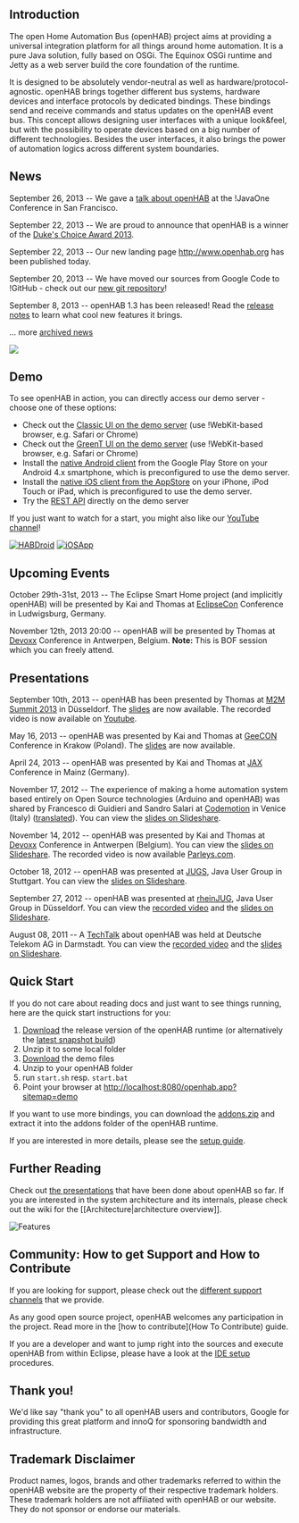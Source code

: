 ## Introduction

The open Home Automation Bus (openHAB) project aims at providing a universal integration platform for all things around home automation. It is a pure Java solution, fully based on OSGi. The Equinox OSGi runtime and Jetty as a web server build the core foundation of the runtime.

It is designed to be absolutely vendor-neutral as well as hardware/protocol-agnostic. openHAB brings together different bus systems, hardware devices and interface protocols by dedicated bindings. These bindings send and receive commands and status updates on the openHAB event bus. This concept allows designing user interfaces with a unique look&feel, but with the possibility to operate devices based on a big number of different technologies. Besides the user interfaces, it also brings the power of automation logics across different system boundaries.

## News

September 26, 2013 -- We gave a [talk about openHAB](https://oracleus.activeevents.com/2013/connect/sessionDetail.ww?SESSION_ID=9177) at the !JavaOne Conference in San Francisco.

September 22, 2013 -- We are proud to announce that openHAB is a winner of the [Duke's Choice Award 2013](https://www.java.net/dukeschoice).

September 22, 2013 -- Our new landing page http://www.openhab.org has been published today.

September 20, 2013 -- We have moved our sources from Google Code to !GitHub - check out our [new git repository](https://github.com/openhab/openhab)!

September 8, 2013 -- openHAB 1.3 has been released! Read the [release notes](ReleaseNotes13) to learn what cool new features it brings.


... more [archived news](https://github.com/openhab/openhab/wiki/News-Archive)

<a href="http://twitter.com/openHAB"><img src="http://wiki.openhab.googlecode.com/hg/images/twitter.png" /></a>

## Demo

To see openHAB in action, you can directly access our demo server - choose one of these options:
- Check out the [Classic UI on the demo server](http://demo.openhab.org:8080/openhab.app?sitemap=demo) (use !WebKit-based browser, e.g. Safari or Chrome)
- Check out the [GreenT UI on the demo server](http://demo.openhab.org:8080/greent/) (use !WebKit-based browser, e.g. Safari or Chrome)
- Install the [native Android client](https://play.google.com/store/apps/details?id=org.openhab.habdroid) from the Google Play Store on your Android 4.x smartphone, which is preconfigured to use the demo server.
- Install the [native iOS client from the AppStore](http://itunes.apple.com/us/app/openhab/id492054521?mt=8) on your iPhone, iPod Touch or iPad, which is preconfigured to use the demo server.
- Try the [REST API](http://demo.openhab.org:8080/rest) directly on the demo server

If you just want to watch for a start, you might also like our [YouTube channel](http://www.youtube.com/watch?v=F0ImuuIPjYk&list=PLKshtVD6aY8Ig9Vg6qCBy8kcm1Owdajgb)!

[![HABDroid](https://developer.android.com/images/brand/en_app_rgb_wo_45.png)](https://play.google.com/store/apps/details?id=org.openhab.habdroid) [![iOSApp](http://wiki.openhab.googlecode.com/hg/images/app-store-badges.png)](http://itunes.apple.com/us/app/openhab/id492054521?mt=8")

## Upcoming Events

October 29th-31st, 2013 -- The Eclipse Smart Home project (and implicitly openHAB) will be presented by Kai and Thomas at [EclipseCon](http://www.eclipsecon.org/europe2013/eclipse-smart-home) Conference in Ludwigsburg, Germany.

November 12th, 2013 20:00 -- openHAB will be presented by Thomas at [Devoxx](http://www.devoxx.be/dv13-thomas-eichstdt-engelen.html?presId=3689) Conference in Antwerpen, Belgium. **Note:** This is BOF session which you can freely attend.

## Presentations

September 10th, 2013 -- openHAB has been presented by Thomas at [M2M Summit 2013](http://www.m2m-summit.com/index.php?article_id=209&clang=0) in Düsseldorf. The [slides](http://www.m2m-summit.com/index.php?article_id=219&clang=0) are now available. The recorded video is now available on [Youtube](http://www.youtube.com/watch?v=k8ig9kkuuqw&feature=share&list=PL7y_R_7H0YGw-K6Rtdtj9xgIIKHVSKNtM).

May 16, 2013 -- openHAB was presented by Kai and Thomas at [GeeCON](http://2013.geecon.org/schedule) Conference in Krakow (Poland). The [slides](http://s3-eu-west-1.amazonaws.com/presentations2013/1_presentation.pdf) are now available.

April 24, 2013 -- openHAB was presented by Kai and Thomas at [JAX](http://jax.de/2013/sessions/?tid=2880#session-25084) Conference in Mainz (Germany).

November 17, 2012 -- The experience of making a home automation system based entirely on Open Source technologies (Arduino and openHAB) was shared by Francesco di Guidieri and Sandro Salari at [Codemotion](http://venezia.codemotion.it/talk/make01.html) in Venice (Italy) ([translated](http://translate.google.de/translate?hl=en&sl=it&tl=en&u=http%3A%2F%2Fvenezia.codemotion.it%2Ftalk%2Fmake01.html)). You can view the [slides on Slideshare](http://www.slideshare.net/SandroSalari/make01).

November 14, 2012 -- openHAB was presented by Kai and Thomas at [Devoxx](http://www.devoxx.com/display/DV12/Home+Automation+for+Geeks) Conference in Antwerpen (Belgium). You can view the [slides on Slideshare](http://de.slideshare.net/xthirtynine/open-hab-devoxx-2012). The recorded video is now available [Parleys.com](http://parleys.com/play/5148922b0364bc17fc56c8c3).

October 18, 2012 -- openHAB was presented at [JUGS](http://www.jugs.org/2012-10-18.html), Java 
User Group in Stuttgart. You can view the [slides on Slideshare](http://www.slideshare.net/ThomasEichstdtEngelen/openhab-jug-stuttgart).

September 27, 2012 -- openHAB was presented at [rheinJUG](http://rheinjug.de/knowledge/vortr-mainmenu-28/188-openhab-heimautomatisierung-in-der-praxis), Java User Group in Düsseldorf. You can view the [recorded video](http://mediathek.hhu.de/watch/0b862d8c-cba3-4de8-9a46-c86fdbb0e849) and the [slides on Slideshare](http://www.slideshare.net/ThomasEichstdtEngelen/openhab-rheinjug-dsseldorf-14800519).

August 08, 2011 -- A [TechTalk](http://www.developergarden.com/apis/techtalk/openhab-home-automation-in-practice) about openHAB was held at Deutsche Telekom AG in Darmstadt. You can view the [recorded video](http://www.youtube.com/watch?v=m6A-Zew0DBc) and the [slides on Slideshare](http://www.slideshare.net/xthirtynine/openhab-techtalk-developergarden-darmstadt).


## Quick Start

If you do not care about reading docs and just want to see things running, here are the quick start instructions for you:

1. [Download](http://code.google.com/p/openhab/downloads/list?can=3) the release version of the openHAB runtime (or alternatively the [latest snapshot build](https://openhab.ci.cloudbees.com/job/openHAB))
1. Unzip it to some local folder
1. [Download](http://code.google.com/p/openhab/downloads/list?can=3) the demo files
1. Unzip to your openHAB folder
1. run `start.sh` resp. `start.bat`
1. Point your browser at [http://localhost:8080/openhab.app?sitemap=demo](http://localhost:8080/openhab.app?sitemap=demo)

If you want to use more bindings, you can download the [addons.zip](http://code.google.com/p/openhab/downloads/list?can=3) and extract it into the addons folder of the openHAB runtime.

If you are interested in more details, please see the [setup guide](http://code.google.com/p/openhab/wiki/Setup).


## Further Reading

Check out [the presentations](Presentations) that have been done about openHAB so far. If you are interested in the system architecture and its internals, please check out the wiki for the [[Architecture|architecture overview]].

![Features](http://wiki.openhab.googlecode.com/hg/images/features.png)

## Community: How to get Support and How to Contribute

If you are looking for support, please check out the [different support channels](Support) that we provide.

As any good open source project, openHAB welcomes any participation in the project. Read more in the [how to contribute](How To Contribute) guide.

If you are a developer and want to jump right into the sources and execute openHAB from within Eclipse, please have a look at the [IDE setup](IDESetup) procedures.

## Thank you!

We'd like say "thank you" to all openHAB users and contributors, Google for providing this great platform and innoQ for sponsoring bandwidth and infrastructure.

## Trademark Disclaimer

Product names, logos, brands and other trademarks referred to within the openHAB website are the property of their respective trademark holders. These trademark holders are not affiliated with openHAB or our website. They do not sponsor or endorse our materials.
